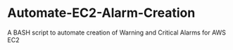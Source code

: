 # Automate-EC2-Alarm-Creation
A BASH script to automate creation of Warning and Critical Alarms for AWS EC2
